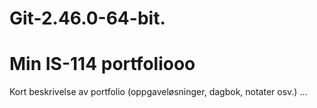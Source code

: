 # Git-2.46.0-64-bit.
# <!DOCTYPE html>
<html>
<head>
<meta charset="utf-8">
<meta name="viewport" content="width=device-width, initial-scale=1">
<title>(navn [mellomnavn]* etternavn)</title>
</head>
<body>
<h1>Min IS-114 portfoliooo</h1>
<p>Kort beskrivelse av portfolio (oppgaveløsninger, dagbok, notater osv.) ...
</body>
</html>
